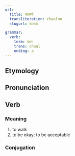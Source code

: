 ```yaml
---
url:
  title: चालणो
  transliteration: chaalno
  slugurl: चालणो

grammar:
  verb:
    term: चाल
    trans: chaal
    ending: a
---
```

## Etymology

## Pronunciation

## Verb
### Meaning
1. to walk
2. to be okay; to be acceptable

### Conjugation
<verb-conj :grammar="grammar"></verb-conj>